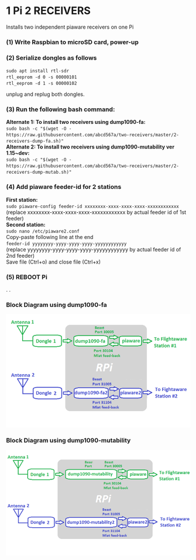 # 1 Pi 2 RECEIVERS 

Installs two independent piaware receivers on one Pi </br>

### (1) Write Raspbian to microSD card, power-up </br>
### (2) Serialize dongles as follows </br>
`sudo apt install rtl-sdr` </br>
`rtl_eeprom -d 0 -s 00000101` </br>
`rtl_eeprom -d 1 -s 00000102` </br>

unplug and replug both dongles. </br>
### (3) Run the following  bash command: </br>

**Alternate 1: To install two receivers using dump1090-fa:** </br>
`sudo bash -c "$(wget -O - https://raw.githubusercontent.com/abcd567a/two-receivers/master/2-receivers-dump-fa.sh)"` </br>
**Alternate 2: To install two receivers using dump1090-mutability ver 1.15~dev:** </br>
`sudo bash -c "$(wget -O - https://raw.githubusercontent.com/abcd567a/two-receivers/master/2-receivers-dump-mutab.sh)"` </br>

### (4) Add piaware feeder-id for 2 stations </br>
**First station:**  </br>
`sudo piaware-config feeder-id xxxxxxxx-xxxx-xxxx-xxxx-xxxxxxxxxxxx` </br>
(replace xxxxxxxx-xxxx-xxxx-xxxx-xxxxxxxxxxxx by actual feeder id of 1st feeder) </br>
**Second station:** </br>
`sudo nano /etc/piaware2.conf` </br>
Copy-paste following line at the end </br>
`feeder-id yyyyyyyy-yyyy-yyyy-yyyy-yyyyyyyyyyyy` </br>
(replace yyyyyyyy-yyyy-yyyy-yyyy-yyyyyyyyyyyy by actual feeder id of 2nd feeder) </br>
Save file (Ctrl+o) and close file (Ctrl+x) </br>
### (5) REBOOT Pi </br>

.
.

### Block Diagram using dump1090-fa
![dump1090-fa](https://raw.githubusercontent.com/abcd567a/two-receivers/master/images/1-Pi-2-Receivers-c.png)

### Block Diagram using dump1090-mutability
![dump1090-mutability](https://raw.githubusercontent.com/abcd567a/two-receivers/master/images/1-Pi-2-Receivers-d.png)
